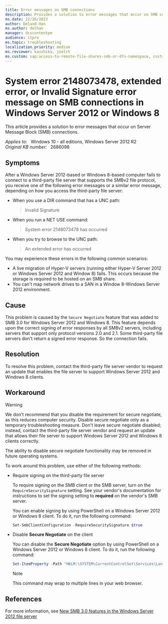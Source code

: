 ```yaml
---
title: Error messages on SMB connections
description: Provides a solution to error messages that occur on SMB connections. Provides a workaround.
ms.date: 12/26/2023
author: Deland-Han
ms.author: delhan
manager: dcscontentpm
audience: itpro
ms.topic: troubleshooting
localization_priority: medium
ms.reviewer: kaushika, joelch
ms.custom: sap:access-to-remote-file-shares-smb-or-dfs-namespace, csstroubleshoot
---
```

# System error 2148073478, extended error, or Invalid Signature error message on SMB connections in Windows Server 2012 or Windows 8

This article provides a solution to error messages that occur on Server Message Block (SMB) connections.

_Applies to:_ &nbsp; Windows 10 - all editions, Windows Server 2012 R2  
_Original KB number:_ &nbsp; 2686098

## Symptoms

After a Windows Server 2012-based or Windows 8-based computer fails to connect to a third-party file server that supports the SMBv2 file protocol, you receive one of the following error messages or a similar error message, depending on how you access the third-party file server:

- When you use a DIR command that has a UNC path:
    > Invalid Signature

- When you run a NET USE command:
    > System error 2148073478 has occurred

- When you try to browse to the UNC path:
    > An extended error has occurred

You may experience these errors in the following common scenarios:

- A live migration of Hyper-V servers (running either Hyper-V Server 2012 or Windows Server 2012 and Window 8) fails. This occurs because the storage is required to be hosted on an SMB share.
- You can't map network drives to a SAN in a Window 8-Windows Server 2012 environment.

## Cause

This problem is caused by the `Secure Negotiate` feature that was added to SMB 3.0 for Windows Server 2012 and Windows 8. This feature depends upon the correct signing of error responses by all SMBv2 servers, including servers that support only protocol versions 2.0 and 2.1. Some third-party file servers don't return a signed error response. So the connection fails.

## Resolution

To resolve this problem, contact the third-party file server vendor to request an update that enables the file server to support Windows Server 2012 and Windows 8 clients.

## Workaround

> [!WARNING]
> We don't recommend that you disable the requirement for secure negotiate, as this reduces computer security. Disable secure negotiate only as a temporary troubleshooting measure. Don't leave secure negotiate disabled; instead, contact the third-party file server vendor and request an update that allows their file server to support Windows Server 2012 and Windows 8 clients correctly.

The ability to disable secure negotiate functionality may be removed in future operating systems.

To work around this problem, use either of the following methods:

- Require signing on the third-party file server

    To require signing on the SMB client or the SMB server, turn on the `RequireSecuritySignature` setting. See your vendor's documentation for instructions to set the signing setting to **required** on the vendor's SMB server.

    You can enable signing by using PowerShell on a Windows Server 2012 or Windows 8 client. To do it, run the following command:

    ```powershell
    Set-SmbClientConfiguration -RequireSecuritySignature $true
    ```  

- Disable **Secure Negotiate** on the client

    You can disable the **Secure Negotiate** option by using PowerShell on a Windows Server 2012 or Windows 8 client. To do it, run the following command:

    ```powershell
    Set-ItemProperty -Path "HKLM:\SYSTEM\CurrentControlSet\Services\LanmanWorkstation\Parameters" RequireSecureNegotiate -Value 0 -Force
    ```

    > [!NOTE]
    > This command may wrap to multiple lines in your web browser.

## References

For more information, see [New SMB 3.0 features in the Windows Server 2012 file server](/troubleshoot/windows-server/high-availability/smb-3-%20file-server-features)
